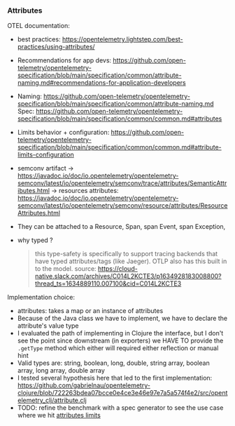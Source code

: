 
### Attributes

OTEL documentation:

- best practices: https://opentelemetry.lightstep.com/best-practices/using-attributes/
- Recommendations for app
  devs: https://github.com/open-telemetry/opentelemetry-specification/blob/main/specification/common/attribute-naming.md#recommendations-for-application-developers
- Naming: https://github.com/open-telemetry/opentelemetry-specification/blob/main/specification/common/attribute-naming.md
  Spec: https://github.com/open-telemetry/opentelemetry-specification/blob/main/specification/common/common.md#attributes
- Limits behavior +
  configuration: https://github.com/open-telemetry/opentelemetry-specification/blob/main/specification/common/common.md#attribute-limits-configuration

- semconv artifact
  -> https://javadoc.io/doc/io.opentelemetry/opentelemetry-semconv/latest/io/opentelemetry/semconv/trace/attributes/SemanticAttributes.html
  -> resources
  attributes: https://javadoc.io/doc/io.opentelemetry/opentelemetry-semconv/latest/io/opentelemetry/semconv/resource/attributes/ResourceAttributes.html

- They can be attached to a Resource, Span, span Event, span Exception,
- why typed ?
  > this type-safety is specifically to support tracing backends that have typed attributes/tags (like Jaeger). OTLP also has this built in to the model. source: https://cloud-native.slack.com/archives/C014L2KCTE3/p1634928183008800?thread_ts=1634889110.007100&cid=C014L2KCTE3

Implementation choice:
- attributes: takes a map or an instance of attributes
- Because of the Java class we have to implement, we have to declare the attribute's value type
- I evaluated the path of implementing in Clojure the interface, but I don't see the point since downstream (in
  exporters) we HAVE TO provide the `.getType` method which either will required either reflection or manual hint
- Valid types are: string, boolean, long, double, string array, boolean array, long array, double array
- I tested several hypothesis here that led to the first
  implementation: https://github.com/gabrielnau/opentelemetry-clojure/blob/722263bdea07bcce0e4ce3e46e97e7a5a574f4e2/src/opentelemetry_clj/attribute.clj
- TODO: refine the benchmark with a spec generator to see the use case where we
  hit [attributes limits](https://github.com/open-telemetry/opentelemetry-specification/blob/main/specification/common/common.md#attribute-limits)
